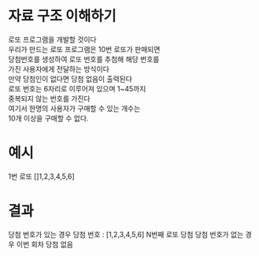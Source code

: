 # 자료 구조 이해하기
로또 프로그램을 개발할 것이다<br>
우리가 만드는 로또 프로그램은 10번 로또가 판매되면<br>
당첨번호를 생성하여 로또 번호를 추첨해 해당 번호를<br>
가진 사용자에게 전달하는 방식이다<br>
만약 당첨인이 없다면 당첨 없음이 출력된다<br>
로또 번호는 6자리로 이루어져 있으며 1~45까지<br>
중복되지 않는 번호를 가진다<br>
여기서 한명의 사용자가 구매할 수 있는 개수는<br>
10개 이상을 구매할 수 없다.<br>

# 예시
1번 로또 []1,2,3,4,5,6]

# 결과
당첨 번호가 있는 경우
당첨 번호 : [1,2,3,4,5,6]
N번째 로또 당첨
당첨 번호가 없는 경우
이번 회차 당첨 없음